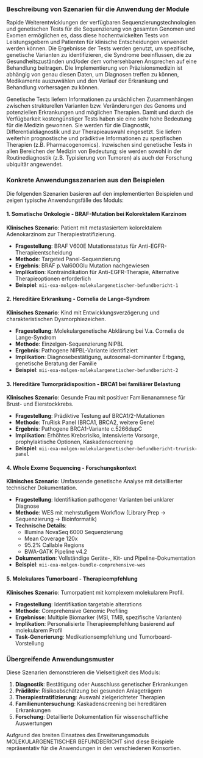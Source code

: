 ### Beschreibung von Szenarien für die Anwendung der Module

Rapide Weiterentwicklungen der verfügbaren Sequenzierungstechnologien und genetischen Tests für die Sequenzierung von gesamten Genomen und Exomen ermöglichen es, dass diese hochentwickelten Tests von Leistungsgebern und Patienten für klinische Entscheidungen verwendet werden können. Die Ergebnisse der Tests werden genutzt, um spezifische, genetische Varianten zu identifizieren, die Syndrome beeinflussen, die zu Gesundheitszuständen und/oder dem vorhersehbaren Ansprechen auf eine Behandlung beitragen. Die Implementierung von Präzisionsmedizin ist abhängig von genau diesen Daten, um Diagnosen treffen zu können, Medikamente auszuwählen und den Verlauf der Erkrankung und Behandlung vorhersagen zu können. 

Genetische Tests liefern Informationen zu ursächlichen Zusammenhängen zwischen strukturellen Varianten bzw. Veränderungen des Genoms und potenziellen Erkrankungen und möglichen Therapien. Damit und durch die Verfügbarkeit kostengünstiger Tests haben sie eine sehr hohe Bedeutung für die Medizin gewonnen. Sie werden für die Diagnostik, Differentialdiagnostik und zur Therapieauswahl eingesetzt. Sie liefern weiterhin prognostische und prädiktive Informationen zu spezifischen Therapien (z.B. Pharmacogenomics). Inzwischen sind genetische Tests in allen Bereichen der Medizin von Bedeutung; sie werden sowohl in der Routinediagnostik (z.B. Typisierung von Tumoren) als auch der Forschung ubiquitär angewendet. 

### Konkrete Anwendungsszenarien aus den Beispielen

Die folgenden Szenarien basieren auf den implementierten Beispielen und zeigen typische Anwendungsfälle des Moduls:

#### 1. Somatische Onkologie - BRAF-Mutation bei Kolorektalem Karzinom
**Klinisches Szenario**: Patient mit metastasiertem kolorektalem Adenokarzinom zur Therapiestratifizierung.
- **Fragestellung**: BRAF V600E Mutationsstatus für Anti-EGFR-Therapieentscheidung
- **Methode**: Targeted Panel-Sequenzierung
- **Ergebnis**: BRAF p.Val600Glu Mutation nachgewiesen
- **Implikation**: Kontraindikation für Anti-EGFR-Therapie, Alternative Therapieoptionen erforderlich
- **Beispiel**: `mii-exa-molgen-molekulargenetischer-befundbericht-1`

#### 2. Hereditäre Erkrankung - Cornelia de Lange-Syndrom
**Klinisches Szenario**: Kind mit Entwicklungsverzögerung und charakteristischen Dysmorphiezeichen.
- **Fragestellung**: Molekulargenetische Abklärung bei V.a. Cornelia de Lange-Syndrom
- **Methode**: Einzelgen-Sequenzierung NIPBL
- **Ergebnis**: Pathogene NIPBL-Variante identifiziert
- **Implikation**: Diagnosebestätigung, autosomal-dominanter Erbgang, genetische Beratung der Familie
- **Beispiel**: `mii-exa-molgen-molekulargenetischer-befundbericht-2`

#### 3. Hereditäre Tumorprädisposition - BRCA1 bei familiärer Belastung
**Klinisches Szenario**: Gesunde Frau mit positiver Familienanamnese für Brust- und Eierstockkrebs.
- **Fragestellung**: Prädiktive Testung auf BRCA1/2-Mutationen
- **Methode**: TruRisk Panel (BRCA1, BRCA2, weitere Gene)
- **Ergebnis**: Pathogene BRCA1-Variante c.5266dupC
- **Implikation**: Erhöhtes Krebsrisiko, intensivierte Vorsorge, prophylaktische Optionen, Kaskadenscreening
- **Beispiel**: `mii-exa-molgen-molekulargenetischer-befundbericht-trurisk-panel`

#### 4. Whole Exome Sequencing - Forschungskontext
**Klinisches Szenario**: Umfassende genetische Analyse mit detaillierter technischer Dokumentation.
- **Fragestellung**: Identifikation pathogener Varianten bei unklarer Diagnose
- **Methode**: WES mit mehrstufigem Workflow (Library Prep → Sequenzierung → Bioinformatik)
- **Technische Details**: 
  - Illumina NovaSeq 6000 Sequenzierung
  - Mean Coverage 120x
  - 95.2% Callable Regions
  - BWA-GATK Pipeline v4.2
- **Dokumentation**: Vollständige Geräte-, Kit- und Pipeline-Dokumentation
- **Beispiel**: `mii-exa-molgen-bundle-comprehensive-wes`

#### 5. Molekulares Tumorboard - Therapieempfehlung
**Klinisches Szenario**: Tumorpatient mit komplexem molekularem Profil.
- **Fragestellung**: Identifikation targetable alterations
- **Methode**: Comprehensive Genomic Profiling
- **Ergebnisse**: Multiple Biomarker (MSI, TMB, spezifische Varianten)
- **Implikation**: Personalisierte Therapieempfehlung basierend auf molekularem Profil
- **Task-Generierung**: Medikationsempfehlung und Tumorboard-Vorstellung

### Übergreifende Anwendungsmuster

Diese Szenarien demonstrieren die Vielseitigkeit des Moduls:

1. **Diagnostik**: Bestätigung oder Ausschluss genetischer Erkrankungen
2. **Prädiktiv**: Risikoabschätzung bei gesunden Anlageträgern
3. **Therapiestratifizierung**: Auswahl zielgerichteter Therapien
4. **Familienuntersuchung**: Kaskadenscreening bei hereditären Erkrankungen
5. **Forschung**: Detaillierte Dokumentation für wissenschaftliche Auswertungen

Aufgrund des breiten Einsatzes des Erweiterungsmoduls MOLEKULARGENETISCHER BEFUNDBERICHT sind diese Beispiele repräsentativ für die Anwendungen in den verschiedenen Konsortien.
